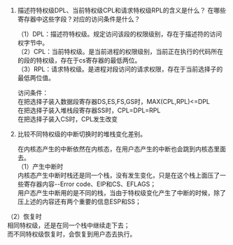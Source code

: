 1. 描述符特权级DPL、当前特权级CPL和请求特权级RPL的含义是什么？
   在哪些寄存器中这些字段？对应的访问条件是什么？
   
   （1）DPL：描述符特权级。规定访问该段的权限级别，存在于描述符的访问权字节中。  
   （2）CPL：当前特权级。是当前进程的权限级别，当前正在执行的代码所在的段的特权级，存在于cs寄存器的最低两位。  
   （3）RPL：请求特权级。是进程对段访问的请求权限，存在于当前选择子的最低两位值。  
   
   访问条件：  
      在把选择子装入数据段寄存器DS,ES,FS,GS时，MAX(CPL,RPL)<=DPL  
      在把选择子装入堆栈段寄存器SS时，CPL=DPL=RPL  
      在把选择子装入CS时，CPL发生改变  

2. 比较不同特权级的中断切换时的堆栈变化差别。 
     
   在内核态产生的中断依然在内核态，在用户态产生的中断也会跳到内核态里面去。  
（1）产生中断时  
      内核态产生中断时栈还是同一个栈，没有发生变化，只是在这个栈上面压了一些寄存器内容--Error code、EIP和CS、EFLAGS；  
      用户态产生中断用的是不同的栈，当由于特权级变化产生了中断的时候，除了压上述的内容还有两个重要的信息ESP和SS；  
 
（2）恢复时  
      相同特权级，还是在同一个栈中继续走下去；  
      而不同特权级恢复时，会恢复到用户态去执行。

    
    
